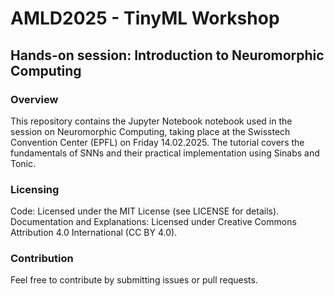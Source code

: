 # AMLD2025 - TinyML Workshop
## Hands-on session: Introduction to Neuromorphic Computing

### Overview
This repository contains the Jupyter Notebook  notebook used in the session on Neuromorphic Computing, taking place at the Swisstech Convention Center (EPFL) on Friday 14.02.2025.
The tutorial covers the fundamentals of SNNs and their practical implementation using Sinabs and Tonic.

### Licensing

Code: Licensed under the MIT License (see LICENSE for details).
Documentation and Explanations: Licensed under Creative Commons Attribution 4.0 International (CC BY 4.0).

### Contribution

Feel free to contribute by submitting issues or pull requests.
